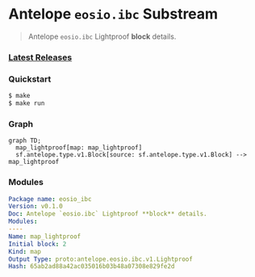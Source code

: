 # Antelope `eosio.ibc` Substream

> Antelope `eosio.ibc` Lightproof **block** details.

### [Latest Releases](https://github.com/pinax-network/substreams/releases)

### Quickstart

```bash
$ make
$ make run
```

### Graph

```mermaid
graph TD;
  map_lightproof[map: map_lightproof]
  sf.antelope.type.v1.Block[source: sf.antelope.type.v1.Block] --> map_lightproof
```

### Modules

```yaml
Package name: eosio_ibc
Version: v0.1.0
Doc: Antelope `eosio.ibc` Lightproof **block** details.
Modules:
----
Name: map_lightproof
Initial block: 2
Kind: map
Output Type: proto:antelope.eosio.ibc.v1.Lightproof
Hash: 65ab2ad88a42ac035016b03b48a07308e829fe2d
```